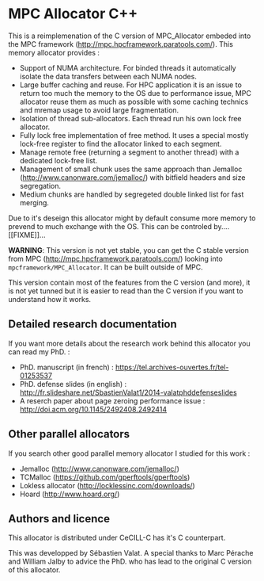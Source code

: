 # MPC Allocator C++

This is a reimplemenation of the C version of MPC\_Allocator embeded into the MPC framework (http://mpc.hpcframework.paratools.com/).
This memory allocator provides :

 * Support of NUMA architecture. For binded threads it automatically isolate the data transfers between each NUMA nodes.
 * Large buffer caching and reuse. For HPC application it is an issue to return too much the memory to the OS due to performance issue,
 MPC allocator reuse them as much as possible with some caching technics and mremap usage to avoid large fragmentation.
 * Isolation of thread sub-allocators. Each thread run his own lock free allocator.
 * Fully lock free implementation of free method. It uses a special mostly lock-free register to find the allocator linked to each segment.
 * Manage remote free (returning a segment to another thread) with a dedicated lock-free list.
 * Management of small chunk uses the same approach than Jemalloc (http://www.canonware.com/jemalloc/) with bitfield headers and size segregation.
 * Medium chunks are handled by segregeted double linked list for fast merging.
 
Due to it's deseign this allocator might by default consume more memory to prevend to much exchange with the OS. This can be controled by.... [[FIXME]]...

**WARNING**: This version is not yet stable, you can get the C stable version from MPC (http://mpc.hpcframework.paratools.com/) 
looking into `mpcframework/MPC_Allocator`. It can be built outside of MPC.

This version contain most of the features from the C version (and more), it is not yet tunned but it 
is easier to read than the C version if you want to understand how it works.

## Detailed research documentation

If you want more details about the research work behind this allocator you can read my PhD. :

 * PhD. manuscript (in french) : https://tel.archives-ouvertes.fr/tel-01253537
 * PhD. defense slides (in english) : http://fr.slideshare.net/SbastienValat1/2014-valatphddefenseslides
 * A reserch paper about page zeroing performance issue : http://doi.acm.org/10.1145/2492408.2492414

## Other parallel allocators

If you search other good parallel memory allocator I studied for this work :

 * Jemalloc (http://www.canonware.com/jemalloc/)
 * TCMalloc (https://github.com/gperftools/gperftools)
 * Lokless allocator (http://locklessinc.com/downloads/)
 * Hoard (http://www.hoard.org/)

## Authors and licence

This allocator is distributed under CeCILL-C has it's C counterpart.

This was developped by Sébastien Valat. A special thanks to Marc Pérache and William Jalby to
advice the PhD. who has lead to the original C version of this allocator.
